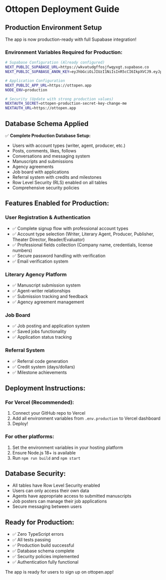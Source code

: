 # Ottopen Deployment Guide

## Production Environment Setup

The app is now production-ready with full Supabase integration!

### Environment Variables Required for Production:

```bash
# Supabase Configuration (Already configured)
NEXT_PUBLIC_SUPABASE_URL=https://wkvatudgffosjfwqyxgt.supabase.co
NEXT_PUBLIC_SUPABASE_ANON_KEY=eyJhbGciOiJIUzI1NiIsInR5cCI6IkpXVCJ9.eyJpc3MiOiJzdXBhYmFzZSIsInJlZiI6IndrdmF0dWRnZmZvc2pmd3F5eGd0Iiwicm9sZSI6ImFub24iLCJpYXQiOjE3NTg1OTIwNzYsImV4cCI6MjA3NDE2ODA3Nn0.d2KK6lraqrJ519T1ek3tDimJxP7lmNsdUib7l4Dyugs

# Application Configuration
NEXT_PUBLIC_APP_URL=https://ottopen.app
NODE_ENV=production

# Security (Update with strong production values)
NEXTAUTH_SECRET=ottopen-production-secret-key-change-me
NEXTAUTH_URL=https://ottopen.app
```

## Database Schema Applied

✅ **Complete Production Database Setup:**

- Users with account types (writer, agent, producer, etc.)
- Posts, comments, likes, follows
- Conversations and messaging system
- Manuscripts and submissions
- Agency agreements
- Job board with applications
- Referral system with credits and milestones
- Row Level Security (RLS) enabled on all tables
- Comprehensive security policies

## Features Enabled for Production:

### User Registration & Authentication

- ✅ Complete signup flow with professional account types
- ✅ Account type selection (Writer, Literary Agent, Producer, Publisher, Theater Director, Reader/Evaluator)
- ✅ Professional fields collection (Company name, credentials, license numbers)
- ✅ Secure password handling with verification
- ✅ Email verification system

### Literary Agency Platform

- ✅ Manuscript submission system
- ✅ Agent-writer relationships
- ✅ Submission tracking and feedback
- ✅ Agency agreement management

### Job Board

- ✅ Job posting and application system
- ✅ Saved jobs functionality
- ✅ Application status tracking

### Referral System

- ✅ Referral code generation
- ✅ Credit system (days/dollars)
- ✅ Milestone achievements

## Deployment Instructions:

### For Vercel (Recommended):

1. Connect your GitHub repo to Vercel
2. Add all environment variables from `.env.production` to Vercel dashboard
3. Deploy!

### For other platforms:

1. Set the environment variables in your hosting platform
2. Ensure Node.js 18+ is available
3. Run `npm run build` and `npm start`

## Database Security:

- All tables have Row Level Security enabled
- Users can only access their own data
- Agents have appropriate access to submitted manuscripts
- Job posters can manage their job applications
- Secure messaging between users

## Ready for Production:

- ✅ Zero TypeScript errors
- ✅ All tests passing
- ✅ Production build successful
- ✅ Database schema complete
- ✅ Security policies implemented
- ✅ Authentication fully functional

The app is ready for users to sign up on ottopen.app!
